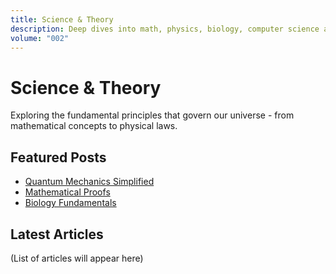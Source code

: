 ```yaml
---
title: Science & Theory
description: Deep dives into math, physics, biology, computer science and the hidden laws of nature
volume: "002"
---
```


<div class="section-header">

# Science & Theory

Exploring the fundamental principles that govern our universe - from mathematical concepts to physical laws.

</div>

## Featured Posts

- [Quantum Mechanics Simplified](/science-theory/quantum-mechanics)
- [Mathematical Proofs](/science-theory/math-proofs)
- [Biology Fundamentals](/science-theory/biology-basics)

## Latest Articles

(List of articles will appear here)
